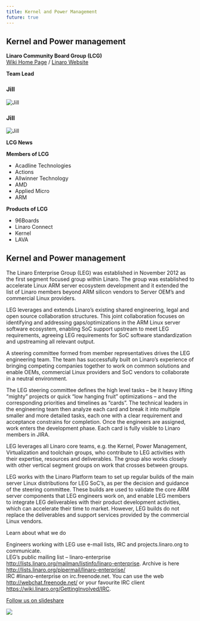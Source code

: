 ```yaml
---
title: Kernel and Power Management
future: true
---
```

## Kernel and Power management

**Linaro Community Board Group (LCG)**  
[Wiki Home Page](#) / [Linaro Website](#)

**Team Lead**

### Jill

![Jill ](http://www.linaro.org/wp-content/uploads/2015/10/JillGuo1.jpg)


### Jill

![Jill ](http://www.linaro.org/wp-content/uploads/2015/10/JillGuo1.jpg)

**LCG News**

**Members of LCG**

*   Acadline Technologies
*   Actions
*   Allwinner Technology
*   AMD
*   Applied Micro
*   ARM

**Products of LCG**

*   96Boards
*   Linaro Connect
*   Kernel
*   LAVA

## Kernel and Power management

The Linaro Enterprise Group (LEG) was established in November 2012 as the first segment focused group within Linaro. The group was established to accelerate Linux ARM server ecosystem development and it extended the list of Linaro members beyond ARM silicon vendors to Server OEM’s and commercial Linux providers.

LEG leverages and extends Linaro’s existing shared engineering, legal and open source collaboration structures. This joint collaboration focuses on identifying and addressing gaps/optimizations in the ARM Linux server software ecosystem, enabling SoC support upstream to meet LEG requirements, agreeing LEG requirements for SoC software standardization and upstreaming all relevant output.

A steering committee formed from member representatives drives the LEG engineering team. The team has successfully built on Linaro’s experience of bringing competing companies together to work on common solutions and enable OEMs, commercial Linux providers and SoC vendors to collaborate in a neutral environment.

The LEG steering committee defines the high level tasks – be it heavy lifting “mighty” projects or quick “low hanging fruit” optimizations – and the corresponding priorities and timelines as “cards”. The technical leaders in the engineering team then analyze each card and break it into multiple smaller and more detailed tasks, each one with a clear requirement and acceptance constrains for completion. Once the engineers are assigned, work enters the development phase. Each card is fully visible to Linaro members in JIRA.

LEG leverages all Linaro core teams, e.g. the Kernel, Power Management, Virtualization and toolchain groups, who contribute to LEG activities with their expertise, resources and deliverables. The group also works closely with other vertical segment groups on work that crosses between groups.

LEG works with the Linaro Platform team to set up regular builds of the main server Linux distributions for LEG SoC’s, as per the decision and guidance of the steering committee. These builds are used to validate the core ARM server components that LEG engineers work on, and enable LEG members to integrate LEG deliverables with their product development activities, which can accelerate their time to market. However, LEG builds do not replace the deliverables and support services provided by the commercial Linux vendors.

Learn about what we do

Engineers working with LEG use e-mail lists, IRC and projects.linaro.org to communicate.  
LEG’s public mailing list – linaro-enterprise http://lists.linaro.org/mailman/listinfo/linaro-enterprise. Archive is here http://lists.linaro.org/pipermail/linaro-enterprise/  
IRC #linaro-enterprise on irc.freenode.net. You can use the web http://webchat.freenode.net/ or your favourite IRC client https://wiki.linaro.org/GettingInvolved/IRC.

[Follow us on slideshare](http://www.slideshare.net/linaroorg/)


[![](https://s.yimg.com/pw/images/goodies/white-see-my-photos.png)](http://www.flickr.com/photos/linaroorg/ "See my photos on Flickr!")
